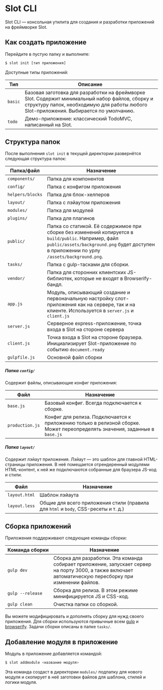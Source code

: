 # Slot CLI
Slot CLI — консольная утилита для создания и разработки приложений на фреймворке Slot.

## Как создать приложение
Перейдите в пустую папку и выполните:
```bash
$ slot init [тип приложения]
```

Доступные типы приложений:

Тип     | Описание
--------|-----------------
`basic` | Базовая заготовка для разработки на фреймворке Slot. Содержит минимальный набор файлов, сборку и структуру папок, необходимую для работы любого Slot-приложения. Выбирается по умолчанию.
`todo`  | Демо-приложение: классический TodoMVC, написанный на Slot.

## Структура папок
После выполнения `slot init` в текущей директории развернётся следующая структура папок:

Папка/файл        | Назначение
-----------------|----------
`components/`    | Папка для компонентов
`config/`        | Папка с конфигом приложения
`helpers/blocks` | Папка для блок-хелперов
`layout/`        | Папка с лэйаутом приложения
`modules/`       | Папка для модулей
`plugins/`       | Папка для плагинов
`public/`        | Папка со статикой. Её содержимое при сборке без изменений копируется в `build/public`. Например, файл `public/assets/background.png` будет доступен в приложении по урлу `/assets/background.png`.
`tasks/`         | Папка с gulp-тасками для сборки.
`vendor/`        | Папка для сторонних клиентских JS-библиотек, которые не входят в Browserify-бандл.
`app.js`         | Модуль, описывающий создание и первоначальную настройку слот-приложения как на сервере, так и на клиенте. Используется в `server.js` и `client.js`
`server.js`      | Серверное express-приложение, точка входа в Slot на стороне сервера
`client.js`      | Точка входа в Slot на стороне браузера. Инициализирует Slot-приложение по событию `document.ready`
`gulpfile.js`    | Основной файл сборки

##### Папка `config/`
Содержит файлы, описывающие конфиг приложения:

Файл             | Назначение
----------------|-----
`base.js`       | Базовый конфиг. Всегда подключается к сборке.
`production.js` | Конфиг для релиза. Подключается к приложению только в релизной сборке. Может переопределять значения, заданные в `base.js`

##### Папка `layout/`
Содержит лэйаут приложения. Лэйаут — это шаблон для главной HTML-страницы приложения. В неё помещается отрендеренный модулями HTML-контент, к ней же подключаются собранные для браузера JS-код и стили.

Файл             | Назначение
----------------|-----
`layout.html`   | Шаблон лэйаута
`layout.less`   | Общие для всего приложения стили (правила для `html` и `body`, CSS-ресеты и т. д.)

## Сборка приложений
Приложения поддерживают следующие команды сборки:

Команда&nbsp;сборки | Назначение
------------------|----------
`gulp dev`        | Сборка для разработки. Эта команда собирает приложение, запускает сервер на порту 3000, а также включает автоматическую пересборку при изменении файлов.
`gulp --release`  | Сборка для релиза. В этом режиме минифицируется JS и CSS-код.
`gulp clean`      | Очистка папки со сборкой.

Вы можете модифицировать и дополнять сборку для нужд своего приложения. Для сборки используются привычные всем [gulp](http://gulpjs.com/) и [browserify](http://browserify.org/). Задачи сборки описаны в папке `tasks/`.

## Добавление модуля в приложение
Модуль в приложение добавляется командой:
```bash
$ slot addmodule <название модуля>
```

Эта команда создаст в директории `modules/` подпапку для нового модуля и скопирует в неё заготовки файлов для шаблона, стилей и логики модуля.
